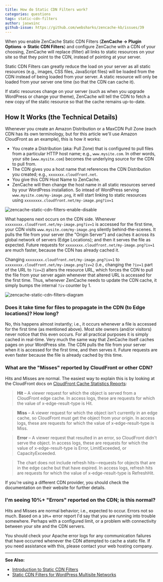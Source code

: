 ```yaml
---
title: How do Static CDN Filters work?
categories: questions
tags: static-cdn-filters
author: jaswsinc
github-issue: https://github.com/websharks/zencache-kb/issues/39
---
```


When you enable ZenCache Static CDN Filters (**ZenCache → Plugin Options → Static CDN Filters**) and configure ZenCache with a CDN of your choosing, ZenCache will replace (filter) all links to static resources on your site so that they point to the CDN, instead of pointing at your server. 

Static CDN Filters can greatly reduce the load on your server as all static resources (e.g., images, CSS files, JavaScript files) will be loaded from the CDN instead of being loaded from your server. A static resource will only be loaded from your server one time (so that the CDN can cache it).

If static resources change on your server (such as when you upgrade WordPress or change your theme), ZenCache will tell the CDN to fetch a new copy of the static resource so that the cache remains up-to-date.

## How It Works (the Technical Details)

Whenever you create an Amazon Distribution or a MaxCDN Pull Zone (each CDN has its own terminology, but for this article we'll use Amazon CloudFront as an example), this is how it works:

<div class="li-margins"></div>

- You create a Distribution (aka: Pull Zone) that is configured to pull files from a particular HTTP host name; e.g., `www.mysite.com`. In other words, your site (`www.mysite.com`) becomes the underlying source for the CDN to pull from.
- The CDN gives you a host name that references the CDN Distribution you created; e.g., `xxxxxxx.cloudfront.net`.
- You give this CDN Host Name to ZenCache.
- ZenCache will then change the host name in all static resources served by your WordPress installation. So intead of WordPress serving `www.mysite.com/my-image.png`, it will start linking to static resources using `xxxxxxxx.cloudfront.net/my-image.png?iv=1`

![zencache-static-cdn-filters-enable-disable](https://cloud.githubusercontent.com/assets/53005/6723895/46153582-cdc5-11e4-9b17-b82bdf399a6f.png)

What happens next occurs on the CDN side. Whenever `xxxxxxxx.cloudfront.net/my-image.png?iv=1` is accessed for the first time, your CDN visits `www.mysite.com/my-image.png` silently behind-the-scenes. It pulls the file from your server (the "Origin Server") and caches it across its global network of servers (Edge Locations); and then it serves the file as expected. Future requests for `xxxxxxxx.cloudfront.net/my-image.png?iv=1` are much faster, because the CDN has already cached it.

Changing `xxxxxxxx.cloudfront.net/my-image.png?iv=1` to `xxxxxxxx.cloudfront.net/my-image.png?iv=2` (i.e., changing the `?iv=1` part of the URL to `?iv=2`) alters the resource URL, which forces the CDN to pull the file from your server again whenever that altered URL is accessed for the first time. Thus, whenever ZenCache needs to update the CDN cache, it simply bumps the internal `?iv` counter by 1.

![zencache-static-cdn-filters-diagram](https://cloud.githubusercontent.com/assets/53005/6723898/47a2d062-cdc5-11e4-8933-ed0133a9fc08.png)

### Does it take time for files to propagate in the CDN (to Edge locations)? How long?

No, this happens almost instantly; i.e., it occurs whenever a file is accessed for the first time (as mentioned above). Most site owners (and/or visitors) never notice that this even occurs. For all practical purposes it is simply cached in real-time. Very much the same way that ZenCache itself caches pages on your WordPress site. The CDN pulls the file from your server when it is accessed for the first time, and then serves it. Future requests are even faster because the file is already cached by this time.

### What are the "Misses" reported by CloudFront or other CDN? 

Hits and Misses are normal. The easiest way to explain this is by looking at the CloudFront docs on [CloudFront Cache Statistics Reports](http://docs.aws.amazon.com/AmazonCloudFront/latest/DeveloperGuide/cache-statistics.html):

> **Hit** – A viewer request for which the object is served from a CloudFront edge cache. In access logs, these are requests for which the value of x-edge-result-type is Hit.

> **Miss** – A viewer request for which the object isn't currently in an edge cache, so CloudFront must get the object from your origin. In access logs, these are requests for which the value of x-edge-result-type is Miss.

> **Error** – A viewer request that resulted in an error, so CloudFront didn't serve the object. In access logs, these are requests for which the value of x-edge-result-type is Error, LimitExceeded, or CapacityExceeded.

> The chart does not include refresh hits—requests for objects that are in the edge cache but that have expired. In access logs, refresh hits are requests for which the value of x-edge-result-type is RefreshHit.

If you're using a different CDN provider, you should check the documentation on their website for further details.

### I'm seeing 10%+ "Errors" reported on the CDN; is this normal?

Hits and Misses are normal behavior; i.e., expected to occur. Errors not so much. Based on a `10%`+ error report I'd say that you are running into trouble somewhere. Perhaps with a configured limit, or a problem with connectivity between your site and the CDN servers. 

You should check your Apache error logs for any communication failures that have occurred whenever the CDN attempted to cache a static file. If you need assistance with this, please contact your web hosting company.

---

**See Also:**

- [Introduction to Static CDN Filters](http://zencache.com/kb-article/introduction-to-static-cdn-filters/)
- [Static CDN Filters for WordPress Multisite Networks](http://zencache.com/kb-article/static-cdn-filters-for-wordpress-multisite-networks/)
